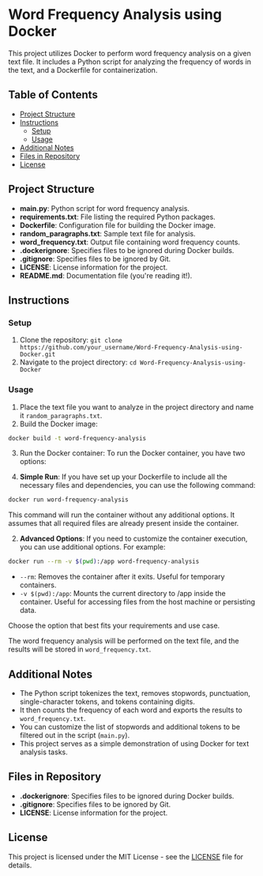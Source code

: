 # Word Frequency Analysis using Docker

This project utilizes Docker to perform word frequency analysis on a given text file. It includes a Python script for analyzing the frequency of words in the text, and a Dockerfile for containerization.

## Table of Contents

- [Project Structure](#project-structure)
- [Instructions](#instructions)
  - [Setup](#setup)
  - [Usage](#usage)
- [Additional Notes](#additional-notes)
- [Files in Repository](#files-in-repository)
- [License](#license)

## Project Structure

- **main.py**: Python script for word frequency analysis.
- **requirements.txt**: File listing the required Python packages.
- **Dockerfile**: Configuration file for building the Docker image.
- **random_paragraphs.txt**: Sample text file for analysis.
- **word_frequency.txt**: Output file containing word frequency counts.
- **.dockerignore**: Specifies files to be ignored during Docker builds.
- **.gitignore**: Specifies files to be ignored by Git.
- **LICENSE**: License information for the project.
- **README.md**: Documentation file (you're reading it!).

## Instructions

### Setup

1. Clone the repository: `git clone https://github.com/your_username/Word-Frequency-Analysis-using-Docker.git`
2. Navigate to the project directory: `cd Word-Frequency-Analysis-using-Docker`

### Usage

1. Place the text file you want to analyze in the project directory and name it `random_paragraphs.txt`.
2. Build the Docker image:
```bash
docker build -t word-frequency-analysis 
```
3. Run the Docker container:
To run the Docker container, you have two options:

1. **Simple Run**: If you have set up your Dockerfile to include all the necessary files and dependencies, you can use the following command:
   
```bash
docker run word-frequency-analysis
```
This command will run the container without any additional options. It assumes that all required files are already present inside the container.

2. **Advanced Options**: If you need to customize the container execution, you can use additional options. For example:

```bash
docker run --rm -v $(pwd):/app word-frequency-analysis
```
- `--rm`: Removes the container after it exits. Useful for temporary containers.
- `-v $(pwd):/app`: Mounts the current directory to /app inside the container. Useful for accessing files from the host machine or persisting data.

Choose the option that best fits your requirements and use case.

The word frequency analysis will be performed on the text file, and the results will be stored in `word_frequency.txt`.

## Additional Notes

- The Python script tokenizes the text, removes stopwords, punctuation, single-character tokens, and tokens containing digits.
- It then counts the frequency of each word and exports the results to `word_frequency.txt`.
- You can customize the list of stopwords and additional tokens to be filtered out in the script (`main.py`).
- This project serves as a simple demonstration of using Docker for text analysis tasks.

## Files in Repository

- **.dockerignore**: Specifies files to be ignored during Docker builds.
- **.gitignore**: Specifies files to be ignored by Git.
- **LICENSE**: License information for the project.

## License

This project is licensed under the MIT License - see the [LICENSE](LICENSE) file for details.
